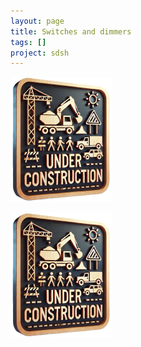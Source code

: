 ```yaml
---
layout: page
title: Switches and dimmers
tags: []
project: sdsh
---
```


![](/images/under-construction.png)



![](/images/under-construction.png)
